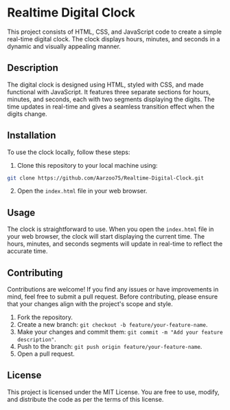 # Realtime Digital Clock
This project consists of HTML, CSS, and JavaScript code to create a simple real-time digital clock. The clock displays hours, minutes, and seconds in a dynamic and visually appealing manner.

## Description
The digital clock is designed using HTML, styled with CSS, and made functional with JavaScript. It features three separate sections for hours, minutes, and seconds, each with two segments displaying the digits. The time updates in real-time and gives a seamless transition effect when the digits change.

## Installation
To use the clock locally, follow these steps:

1. Clone this repository to your local machine using:
```bash
git clone https://github.com/Aarzoo75/Realtime-Digital-Clock.git
```
2. Open the `index.html` file in your web browser.

## Usage
The clock is straightforward to use. When you open the `index.html` file in your web browser, the clock will start displaying the current time. The hours, minutes, and seconds segments will update in real-time to reflect the accurate time.

## Contributing
Contributions are welcome! If you find any issues or have improvements in mind, feel free to submit a pull request. Before contributing, please ensure that your changes align with the project's scope and style.

1. Fork the repository.
2. Create a new branch: `git checkout -b feature/your-feature-name`.
3. Make your changes and commit them: `git commit -m "Add your feature description"`.
4. Push to the branch: `git push origin feature/your-feature-name`.
5. Open a pull request.
   
## License
This project is licensed under the MIT License. You are free to use, modify, and distribute the code as per the terms of this license.
